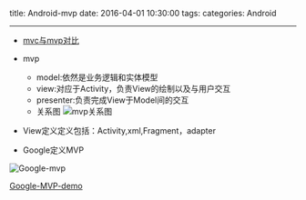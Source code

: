 title: Android-mvp
date: 2016-04-01  10:30:00
tags:
categories: Android

---

- [mvc与mvp对比](http://www.cnblogs.com/end/archive/2011/06/02/2068512.html)
- mvp
	- model:依然是业务逻辑和实体模型
	- view:对应于Activity，负责View的绘制以及与用户交互
	- presenter:负责完成View于Model间的交互
	- 关系图
	![mvp关系图](http://www.jcodecraeer.com/uploads/20150227/1424969040503730.png)
	
- View定义定义包括：Activity,xml,Fragment，adapter
- Google定义MVP

![Google-mvp](https://github.com/googlesamples/android-architecture/wiki/images/mvp.png)

 [Google-MVP-demo](https://github.com/googlesamples/android-architecture/tree/todo-mvp/todoapp)
 

